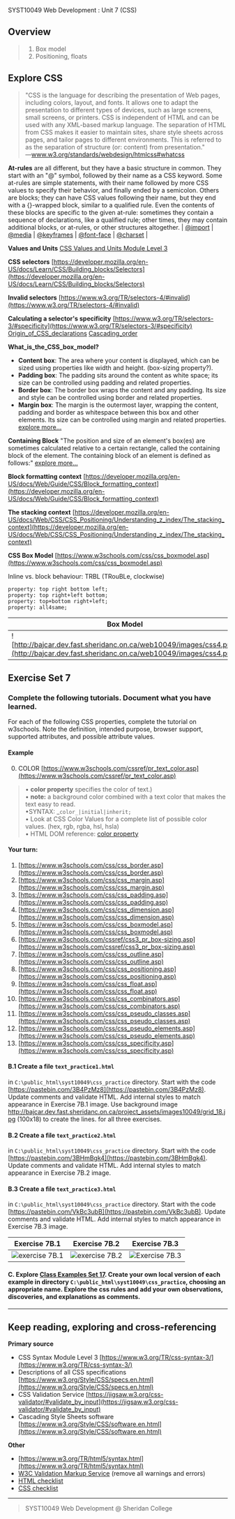 SYST10049 Web Development
: Unit 7 (CSS)

## Overview
> 1. Box model
> 2. Positioning, floats


## Explore CSS 

>"CSS is the language for describing the presentation of Web pages, including colors, layout, and fonts. It allows one to adapt the presentation to different types of devices, such as large screens, small screens, or printers. CSS is independent of HTML and can be used with any XML-based markup language. The separation of HTML from CSS makes it easier to maintain sites, share style sheets across pages, and tailor pages to different environments. This is referred to as the separation of structure (or: content) from presentation."  
—www.w3.org/standards/webdesign/htmlcss#whatcss

**At-rules** are all different, but they have a basic structure in common. They start with an "@" symbol, followed by their name as a CSS keyword. Some at-rules are simple statements, with their name followed by more CSS values to specify their behavior, and finally ended by a semicolon. Others are blocks; they can have CSS values following their name, but they end with a {}-wrapped block, similar to a qualified rule. Even the contents of these blocks are specific to the given at-rule: sometimes they contain a sequence of declarations, like a qualified rule; other times, they may contain additional blocks, or at-rules, or other structures altogether.
| [@import](https://www.w3schools.com/cssref/pr_import_rule.asp) | [@media](https://www.w3schools.com/cssref/css3_pr_mediaquery.asp) | [@keyframes](https://www.w3schools.com/cssref/css3_pr_animation-keyframes.asp) | [@font-face](https://www.w3schools.com/cssref/css3_pr_font-face_rule.asp) |  [@charset](https://www.w3schools.com/cssref/pr_charset_rule.asp) |

**Values and Units**
[CSS Values and Units Module Level 3](https://www.w3.org/TR/css3-values/)

**CSS selectors**
[https://developer.mozilla.org/en-US/docs/Learn/CSS/Building_blocks/Selectors](https://developer.mozilla.org/en-US/docs/Learn/CSS/Building_blocks/Selectors)

**Invalid selectors**
[https://www.w3.org/TR/selectors-4/#invalid](https://www.w3.org/TR/selectors-4/#invalid)

**Calculating a selector's specificity**
[https://www.w3.org/TR/selectors-3/#specificity](https://www.w3.org/TR/selectors-3/#specificity)
[Origin_of_CSS_declarations](https://developer.mozilla.org/en-US/docs/Web/CSS/Cascade#Origin_of_CSS_declarations)
[Cascading_order](https://developer.mozilla.org/en-US/docs/Web/CSS/Cascade#Cascading_order)

**What_is_the_CSS_box_model?**
-   **Content box**: The area where your content is displayed, which can be sized using properties like  width and height.  (box-sizing property?).
-   **Padding box**: The padding sits around the content as white space; its size can be controlled using  padding and related properties.
-   **Border box**: The border box wraps the content and any padding. Its size and style can be controlled using  border and related properties.
-   **Margin box**: The margin is the outermost layer, wrapping the content, padding and border as whitespace between this box and other elements. Its size can be controlled using  margin and related properties.
[explore more...](https://developer.mozilla.org/en-US/docs/Learn/CSS/Building_blocks/The_box_model#What_is_the_CSS_box_model)

**Containing Block**
"The position and size of an element's box(es) are sometimes calculated relative to a certain rectangle, called the containing block of the element. The containing block of an element is defined as follows:" [explore more...](https://www.w3.org/TR/CSS22/visudet.html#containing-block-details)

**Block formatting context**
[https://developer.mozilla.org/en-US/docs/Web/Guide/CSS/Block_formatting_context](https://developer.mozilla.org/en-US/docs/Web/Guide/CSS/Block_formatting_context)

**The stacking context**
[https://developer.mozilla.org/en-US/docs/Web/CSS/CSS_Positioning/Understanding_z_index/The_stacking_context](https://developer.mozilla.org/en-US/docs/Web/CSS/CSS_Positioning/Understanding_z_index/The_stacking_context)

**CSS  Box Model**
[https://www.w3schools.com/css/css_boxmodel.asp](https://www.w3schools.com/css/css_boxmodel.asp)

Inline vs. block behaviour: TRBL (TRouBLe, clockwise) 
```
property: top right bottom left; 
property: top right+left bottom; 
property: top+bottom right+left; 
property: all4same;
```
 | Box Model | Positioning | Border properties |
|--------|--------|--------|
| ![http://bajcar.dev.fast.sheridanc.on.ca/web10049/images/css4.png](http://bajcar.dev.fast.sheridanc.on.ca/web10049/images/css4.png) | ![http://bajcar.dev.fast.sheridanc.on.ca/web10049/images/css10.jpg](http://bajcar.dev.fast.sheridanc.on.ca/web10049/images/css10.jpg) | ![http://bajcar.dev.fast.sheridanc.on.ca/web10049/images/css9.jpg](http://bajcar.dev.fast.sheridanc.on.ca/web10049/images/css9.jpg) |
## Exercise Set 7

### Complete the following tutorials. Document what you have learned.
For each of the following CSS properties, complete the tutorial on w3schools.  Note the definition, intended purpose, browser support, supported attributes, and possible attribute values.
#### Example
0. COLOR [https://www.w3schools.com/cssref/pr_text_color.asp](https://www.w3schools.com/cssref/pr_text_color.asp)
> &bull; **color property** specifies the color of text.)<br> &bull; **note:** a background color combined with a text color that makes the text easy to read.<br> &bull;SYNTAX: _`color_|initial|inherit;`<br> &bull; Look at CSS Color Values for a complete list of possible color values. (hex, rgb, rgba, hsl, hsla)<br> &bull; HTML DOM reference: [color property](https://www.w3schools.com/jsref/prop_style_color.asp) 

#### Your turn:
1.  [https://www.w3schools.com/css/css_border.asp](https://www.w3schools.com/css/css_border.asp)
2. [https://www.w3schools.com/css/css_margin.asp](https://www.w3schools.com/css/css_margin.asp)
3. [https://www.w3schools.com/css/css_padding.asp](https://www.w3schools.com/css/css_padding.asp)
4. [https://www.w3schools.com/css/css_dimension.asp](https://www.w3schools.com/css/css_dimension.asp)
5. [https://www.w3schools.com/css/css_boxmodel.asp](https://www.w3schools.com/css/css_boxmodel.asp)
6. [https://www.w3schools.com/cssref/css3_pr_box-sizing.asp](https://www.w3schools.com/cssref/css3_pr_box-sizing.asp)
7. [https://www.w3schools.com/css/css_outline.asp](https://www.w3schools.com/css/css_outline.asp)
8. [https://www.w3schools.com/css/css_positioning.asp](https://www.w3schools.com/css/css_positioning.asp)
9. [https://www.w3schools.com/css/css_float.asp](https://www.w3schools.com/css/css_float.asp)
10. [https://www.w3schools.com/css/css_combinators.asp](https://www.w3schools.com/css/css_combinators.asp)
11. [https://www.w3schools.com/css/css_pseudo_classes.asp](https://www.w3schools.com/css/css_pseudo_classes.asp)
12. [https://www.w3schools.com/css/css_pseudo_elements.asp](https://www.w3schools.com/css/css_pseudo_elements.asp)
13. [https://www.w3schools.com/css/css_specificity.asp](https://www.w3schools.com/css/css_specificity.asp)
 

#### B.1 Create a file `text_practice1.html` 
in `C:\public_html\syst10049\css_practice` directory. Start with the code [https://pastebin.com/3B4PzMz8](https://pastebin.com/3B4PzMz8). Update comments and validate HTML. Add internal styles to match appearance in Exercise 7B.1 image. 
Use background image http://bajcar.dev.fast.sheridanc.on.ca/project_assets/images10049/grid_18.jpg (100x18) to create the lines. for all three exercises.

#### B.2 Create a file `text_practice2.html` 
in `C:\public_html\syst10049\css_practice` directory. Start with the code [https://pastebin.com/3BHmBgk4](https://pastebin.com/3BHmBgk4). Update comments and validate HTML. Add internal styles to match appearance in Exercise 7B.2 image.  

#### B.3 Create a file `text_practice3.html` 
in `C:\public_html\syst10049\css_practice` directory. Start with the code [https://pastebin.com/VkBc3ubB](https://pastebin.com/VkBc3ubB). Update comments and validate HTML. Add internal styles to match appearance in Exercise 7B.3 image. 

 | Exercise 7B.1 | Exercise 7B.2 | Exercise 7B.3 |
|--------|--------|--------|
|![exercise 7B.1](http://bajcar.dev.fast.sheridanc.on.ca/project_assets/images10049/example07_01.png) |![exercise 7B.2](http://bajcar.dev.fast.sheridanc.on.ca/project_assets/images10049/example07_02.png) |![Exercise 7B.3](http://bajcar.dev.fast.sheridanc.on.ca/project_assets/images10049/example07_03.png) |

 #### C. Explore  [Class Examples Set 17](http://bajcar.dev.fast.sheridanc.on.ca/web10049/gridCards_examples_17.html). Create your own local version of each example in directory `C:\public_html\syst10049\css_practice`, choosing an appropriate name. Explore the css rules and add your own observations, discoveries, and explanations as comments.
---


## Keep reading, exploring and cross-referencing

**Primary source** 
- CSS Syntax Module Level 3 [https://www.w3.org/TR/css-syntax-3/](https://www.w3.org/TR/css-syntax-3/)
- Descriptions of all CSS specifications [https://www.w3.org/Style/CSS/specs.en.html](https://www.w3.org/Style/CSS/specs.en.html)
- CSS Validation Service [https://jigsaw.w3.org/css-validator/#validate_by_input](https://jigsaw.w3.org/css-validator/#validate_by_input)
- Cascading Style Sheets software [https://www.w3.org/Style/CSS/software.en.html](https://www.w3.org/Style/CSS/software.en.html)

**Other**
- [https://www.w3.org/TR/html5/syntax.html](https://www.w3.org/TR/html5/syntax.html)
- [W3C Validation Markup Service](https://validator.w3.org) (remove all warnings and errors)
- [HTML checklist](http://bajcar.dev.fast.sheridanc.on.ca/web10049/checklists/htmlSheet.html)
- [CSS checklist](http://bajcar.dev.fast.sheridanc.on.ca/web10049/checklists/cssSheet.html)

 
---
> SYST10049 Web Development @ Sheridan College

<!--stackedit_data:
eyJoaXN0b3J5IjpbLTIwNzY5NjE3ODAsOTMyNjk2ODMsLTIxNj
I0MzUzMl19
-->